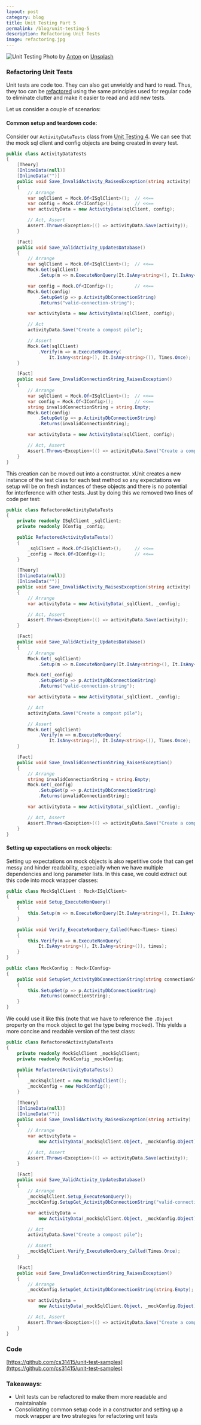 ```yaml
---
layout: post
category: blog
title: Unit Testing Part 5
permalink: /blog/unit-testing-5
description: Refactoring Unit Tests
image: refactoring.jpg
---
```


![Unit Testing](../../../img/refactoring.jpg)
<span class="credit">Photo by <a href="https://unsplash.com/@uniqueton?utm_source=unsplash&amp;utm_medium=referral&amp;utm_content=creditCopyText">Anton</a> on <a href="https://unsplash.com/s/photos/cleaning?utm_source=unsplash&amp;utm_medium=referral&amp;utm_content=creditCopyText">Unsplash</a></span>

### Refactoring Unit Tests

Unit tests are code too. They can also get unwieldy and hard to read. Thus, they too can be [refactored](https://martinfowler.com/tags/refactoring.html) using the same principles used for regular code to eliminate clutter and make it easier to read and add new tests.

Let us consider a couple of scenarios:
#### Common setup and teardown code:

Consider our `ActivityDataTests` class from [Unit Testing 4](/blog/unit-testing-4/). We can see that the mock sql client and config objects are being created in every test. 

```csharp
public class ActivityDataTests
{
    [Theory]
    [InlineData(null)]
    [InlineData("")]
    public void Save_InvalidActivity_RaisesException(string activity)
    {
        // Arrange
        var sqlClient = Mock.Of<ISqlClient>();  // <<==
        var config = Mock.Of<IConfig>();        // <<==
        var activityData = new ActivityData(sqlClient, config);

        // Act, Assert
        Assert.Throws<Exception>(() => activityData.Save(activity));
    }

    [Fact]
    public void Save_ValidActivity_UpdatesDatabase()
    {
        // Arrange
        var sqlClient = Mock.Of<ISqlClient>();  // <<==
        Mock.Get(sqlClient)
            .Setup(m => m.ExecuteNonQuery(It.IsAny<string>(), It.IsAny<string>()));

        var config = Mock.Of<IConfig>();        // <<==
        Mock.Get(config)
            .SetupGet(p => p.ActivityDbConnectionString)
            .Returns("valid-connection-string");

        var activityData = new ActivityData(sqlClient, config);

        // Act
        activityData.Save("Create a compost pile");

        // Assert
        Mock.Get(sqlClient)
            .Verify(m => m.ExecuteNonQuery(
                It.IsAny<string>(), It.IsAny<string>()), Times.Once);
    }

    [Fact]
    public void Save_InvalidConnectionString_RaisesException()
    {
        // Arrange
        var sqlClient = Mock.Of<ISqlClient>();  // <<== 
        var config = Mock.Of<IConfig>();        // <<==
        string invalidConnectionString = string.Empty;
        Mock.Get(config)
            .SetupGet(p => p.ActivityDbConnectionString)
            .Returns(invalidConnectionString);

        var activityData = new ActivityData(sqlClient, config);

        // Act, Assert
        Assert.Throws<Exception>(() => activityData.Save("Create a compost pile"));
    }
}
```

This creation can be moved out into a constructor. xUnit creates a new instance of the test class for each test method so any expectations we setup will be on fresh instances of these objects and there is no potential for interference with other tests. Just by doing this we removed two lines of code per test:

```csharp
public class RefactoredActivityDataTests
{
    private readonly ISqlClient _sqlClient;
    private readonly IConfig _config;

    public RefactoredActivityDataTests()
    {
        _sqlClient = Mock.Of<ISqlClient>();     // <<==
        _config = Mock.Of<IConfig>();           // <<==
    }

    [Theory]
    [InlineData(null)]
    [InlineData("")]
    public void Save_InvalidActivity_RaisesException(string activity)
    {
        // Arrange
        var activityData = new ActivityData(_sqlClient, _config);

        // Act, Assert
        Assert.Throws<Exception>(() => activityData.Save(activity));
    }

    [Fact]
    public void Save_ValidActivity_UpdatesDatabase()
    {
        // Arrange
        Mock.Get(_sqlClient)
            .Setup(m => m.ExecuteNonQuery(It.IsAny<string>(), It.IsAny<string>()));

        Mock.Get(_config)
            .SetupGet(p => p.ActivityDbConnectionString)
            .Returns("valid-connection-string");

        var activityData = new ActivityData(_sqlClient, _config);

        // Act
        activityData.Save("Create a compost pile");

        // Assert
        Mock.Get(_sqlClient)
            .Verify(m => m.ExecuteNonQuery(
                It.IsAny<string>(), It.IsAny<string>()), Times.Once);
    }

    [Fact]
    public void Save_InvalidConnectionString_RaisesException()
    {
        // Arrange
        string invalidConnectionString = string.Empty;
        Mock.Get(_config)
            .SetupGet(p => p.ActivityDbConnectionString)
            .Returns(invalidConnectionString);

        var activityData = new ActivityData(_sqlClient, _config);

        // Act, Assert
        Assert.Throws<Exception>(() => activityData.Save("Create a compost pile"));
    }
}
```

#### Setting up expectations on mock objects:

Setting up expectations on mock objects is also repetitive code that can get messy and hinder readability, especially when we have multiple dependencies and long parameter lists. In this case, we could extract out this code into mock wrapper classes:

```csharp
public class MockSqlClient : Mock<ISqlClient>
{
    public void Setup_ExecuteNonQuery()
    {
        this.Setup(m => m.ExecuteNonQuery(It.IsAny<string>(), It.IsAny<string>()));
    }

    public void Verify_ExecuteNonQuery_Called(Func<Times> times)
    {
        this.Verify(m => m.ExecuteNonQuery(
            It.IsAny<string>(), It.IsAny<string>()), times);
    }
}

public class MockConfig : Mock<IConfig>
{
    public void SetupGet_ActivityDbConnectionString(string connectionString)
    {
        this.SetupGet(p => p.ActivityDbConnectionString)
            .Returns(connectionString);
    }
}
```

We could use it like this (note that we have to reference the `.Object` property on the mock object to get the type being mocked). This yields a more concise and readable version of the test class:
```csharp
public class RefactoredActivityDataTests
{
    private readonly MockSqlClient _mockSqlClient;
    private readonly MockConfig _mockConfig;

    public RefactoredActivityDataTests()
    {
        _mockSqlClient = new MockSqlClient();
        _mockConfig = new MockConfig();
    }

    [Theory]
    [InlineData(null)]
    [InlineData("")]
    public void Save_InvalidActivity_RaisesException(string activity)
    {
        // Arrange
        var activityData = 
            new ActivityData(_mockSqlClient.Object, _mockConfig.Object);

        // Act, Assert
        Assert.Throws<Exception>(() => activityData.Save(activity));
    }

    [Fact]
    public void Save_ValidActivity_UpdatesDatabase()
    {
        // Arrange
        _mockSqlClient.Setup_ExecuteNonQuery();
        _mockConfig.SetupGet_ActivityDbConnectionString("valid-connection-string");

        var activityData = 
            new ActivityData(_mockSqlClient.Object, _mockConfig.Object);

        // Act
        activityData.Save("Create a compost pile");

        // Assert
        _mockSqlClient.Verify_ExecuteNonQuery_Called(Times.Once);
    }

    [Fact]
    public void Save_InvalidConnectionString_RaisesException()
    {
        // Arrange
        _mockConfig.SetupGet_ActivityDbConnectionString(string.Empty);

        var activityData = 
            new ActivityData(_mockSqlClient.Object, _mockConfig.Object);

        // Act, Assert
        Assert.Throws<Exception>(() => activityData.Save("Create a compost pile"));
    }
}
```

### Code
[https://github.com/cs31415/unit-test-samples](https://github.com/cs31415/unit-test-samples)

### Takeaways:
- Unit tests can be refactored to make them more readable and maintainable
- Consolidating common setup code in a constructor and setting up a mock wrapper are two strategies for refactoring unit tests
